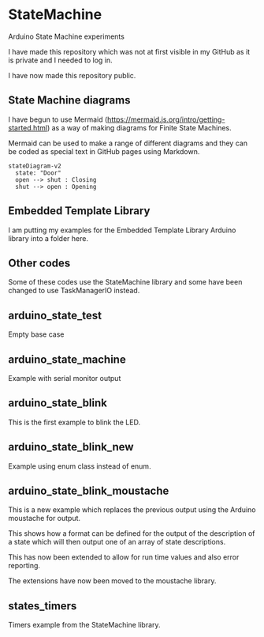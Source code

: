 # StateMachine
 Arduino State Machine experiments

I have made this repository which was not at first visible in my GitHub as it is private and I needed to log in.

I have now made this repository public.

## State Machine diagrams

I have begun to use Mermaid (https://mermaid.js.org/intro/getting-started.html) as a way of making diagrams for Finite State Machines.

Mermaid can be used to make a range of different diagrams and they can be coded as special text in GitHub pages using Markdown.

``` mermaid
stateDiagram-v2
  state: "Door"
  open --> shut : Closing
  shut --> open : Opening
```

## Embedded Template Library

I am putting my examples for the Embedded Template Library Arduino library into a folder here.

## Other codes

Some of these codes use the StateMachine library and some have been changed to use TaskManagerIO instead.

## arduino_state_test

Empty base case

## arduino_state_machine

Example with serial monitor output

## arduino_state_blink

This is the first example to blink the LED.

## arduino_state_blink_new

Example using enum class instead of enum.

## arduino_state_blink_moustache

This is a new example which replaces the previous output using the Arduino moustache for output.

This shows how a format can be defined for the output of the description of a state which will then output one of an array of state descriptions.

This has now been extended to allow for run time values and also error reporting.

The extensions have now been moved to the moustache library.

## states_timers

Timers example from the StateMachine library.
